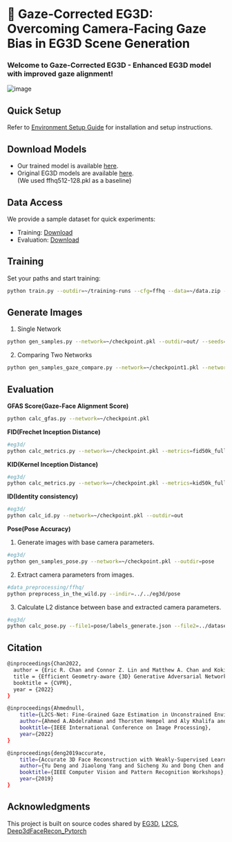 # 🌟 Gaze-Corrected EG3D: Overcoming Camera-Facing Gaze Bias in EG3D Scene Generation

### ****Welcome** to Gaze-Corrected EG3D - **Enhanced EG3D model** with **improved gaze alignment!****

![image](https://github.com/3D-eye-centric-bias/Gaze-Corrected-EG3D/assets/63842546/ec4959b1-5e5c-44ee-9c3d-175a5bc4818c)


## Quick Setup
Refer to [Environment Setup Guide](https://github.com/3D-eye-centric-bias/Gaze-Corrected-EG3D/blob/main/docs/env_guide.md) for installation and setup instructions.

## Download Models
- Our trained model is available [here](https://drive.google.com/file/d/1LAzjJBhp5GGZLymWt_VP-LMzOHI8pfzj/view?usp=sharing).
- Original EG3D models are available [here](https://github.com/NVlabs/eg3d/blob/main/docs/models.md).  
  (We used ffhq512-128.pkl as a baseline)

## Data Access
We provide a sample dataset for quick experiments:
- Training: [Download](https://drive.google.com/file/d/1fhgC6hBY8_cnaMOR-TiGL5Pnp2djk8qb/view?usp=sharing)
- Evaluation: [Download](https://drive.google.com/file/d/1A6_MHbBt2sxUUHu7VFBFmMo2uoWsL8uh/view?usp=sharing)

## Training
Set your paths and start training:
```bash
python train.py --outdir=~/training-runs --cfg=ffhq --data=~/data.zip --resume=~/checkpoint.pkl --l2cs-path=~/l2cs_checkpoint.pkl --gpus=4 --batch=16 --gamma=1 --batch-gpu=4 --gen_pose_cond=True --neural_rendering_resolution_final=128
```

## Generate Images
1. Single Network
```bash
python gen_samples.py --network=~/checkpoint.pkl --outdir=out/ --seeds=0-3
```

2. Comparing Two Networks
```bash
python gen_samples_gaze_compare.py --network=~/checkpoint1.pkl --network2=~/checkpoint2.pkl --l2cs-path=~/l2cs_checkpoint.pkl --outdir=out/ --seeds=0-3
```

## Evaluation  
**GFAS Score(Gaze-Face Alignment Score)**
```bash
python calc_gfas.py --network=~/checkpoint.pkl
```
**FID(Frechet Inception Distance)**
```bash
#eg3d/
python calc_metrics.py --network=~/checkpoint.pkl --metrics=fid50k_full --data=~/eval
```

**KID(Kernel Inception Distance)**
```bash
#eg3d/
python calc_metrics.py --network=~/checkpoint.pkl --metrics=kid50k_full --data=~/eval
```

**ID(Identity consistency)**
```bash
#eg3d/
python calc_id.py --network=~/checkpoint.pkl --outdir=out 
```

**Pose(Pose Accuracy)**
1. Generate images with base camera parameters.
```bash
#eg3d/
python gen_samples_pose.py --network=~/checkpoint.pkl --outdir=pose
```
2. Extract camera parameters from images.
```bash
#data_preprocessing/ffhq/
python preprocess_in_the_wild.py --indir=../../eg3d/pose
```
3. Calculate L2 distance between base and extracted camera parameters.
```bash
#eg3d/
python calc_pose.py --file1=pose/labels_generate.json --file2=../dataset_preprocessing/ffhq/pose/dataset.json
```

## Citation
```bash
@inproceedings{Chan2022,
  author = {Eric R. Chan and Connor Z. Lin and Matthew A. Chan and Koki Nagano and Boxiao Pan and Shalini De Mello and Orazio Gallo and Leonidas Guibas and Jonathan Tremblay and Sameh Khamis and Tero Karras and Gordon Wetzstein},
  title = {Efficient Geometry-aware {3D} Generative Adversarial Networks},
  booktitle = {CVPR},
  year = {2022}
}
```
```bash
@inproceedings{Ahmednull,
    title={L2CS-Net: Fine-Grained Gaze Estimation in Unconstrained Environments},
    author={Ahmed A.Abdelrahman and Thorsten Hempel and Aly Khalifa and Ayoub Al-Hamadi},
    booktitle={IEEE International Conference on Image Processing},
    year={2022}
}
```
```bash
@inproceedings{deng2019accurate,
    title={Accurate 3D Face Reconstruction with Weakly-Supervised Learning: From Single Image to Image Set},
    author={Yu Deng and Jiaolong Yang and Sicheng Xu and Dong Chen and Yunde Jia and Xin Tong},
    booktitle={IEEE Computer Vision and Pattern Recognition Workshops},
    year={2019}
}
```


## Acknowledgments
This project is built on source codes shared by [EG3D](https://github.com/NVlabs/eg3d), [L2CS](https://github.com/Ahmednull/L2CS-Net), [Deep3dFaceRecon_Pytorch](https://github.com/sicxu/Deep3DFaceRecon_pytorch)
